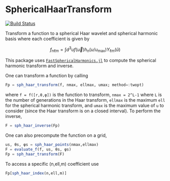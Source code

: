 # SphericalHaarTransform

[![Build Status](https://github.com/ariaradick/SphericalHaarTransform.jl/actions/workflows/CI.yml/badge.svg?branch=main)](https://github.com/ariaradick/SphericalHaarTransform.jl/actions/workflows/CI.yml?query=branch%3Amain)

Transform a function to a spherical Haar wavelet and spherical harmonic basis where each coefficient is given by

$$
f_{n \ell m} = \int d^3 u f(\vec{u}) h_n(u/u_{\textrm{max}}) Y_{\ell m}(\hat{u})
$$

This package uses [`FastSphericalHarmonics.jl`](https://github.com/eschnett/FastSphericalHarmonics.jl) to compute the spherical harmonic transform and inverse.

One can transform a function by calling
```jl
Fp = sph_haar_transform(f, nmax, ellmax, umax; method=:twopt)
```
where `f = f([r,θ,φ])` is the function to transform, `nmax = 2^L-1` where `L` is the number of generations in the Haar transform, `ellmax` is the maximum `ell` for the spherical harmonic transform, and `umax` is the maximum value of `u` to consider (since the Haar transform is on a closed interval). To perform the inverse,
```jl
F = sph_haar_inverse(Fp)
```

One can also precompute the function on a grid,
```jl
us, θs, φs = sph_haar_points(nmax,ellmax)
F = evaluate_f(f, us, θs, φs)
Fp = sph_haar_transform(F)
```

To access a specific (n,ell,m) coefficient use
```jl
Fp[sph_haar_index(n,ell,m)]
```